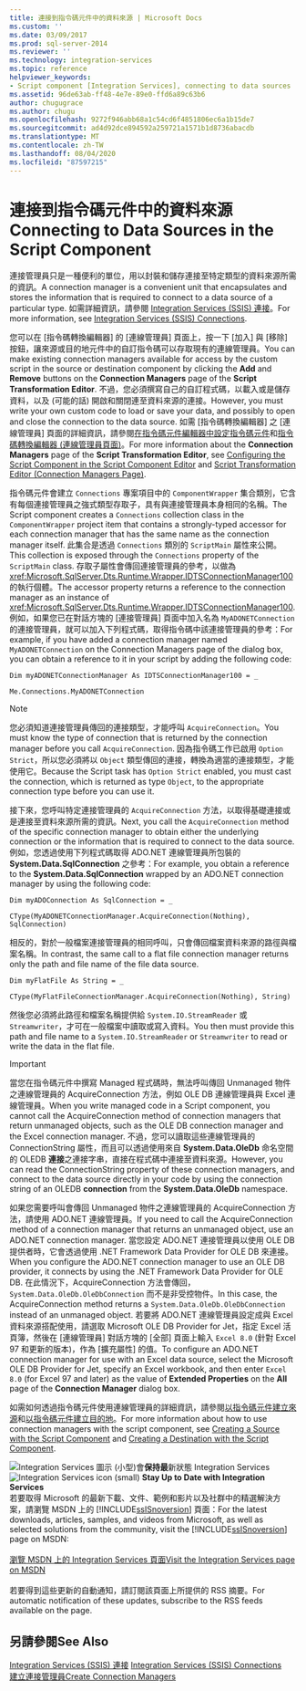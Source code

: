 ```yaml
---
title: 連接到指令碼元件中的資料來源 | Microsoft Docs
ms.custom: ''
ms.date: 03/09/2017
ms.prod: sql-server-2014
ms.reviewer: ''
ms.technology: integration-services
ms.topic: reference
helpviewer_keywords:
- Script component [Integration Services], connecting to data sources
ms.assetid: 96de63ab-ff48-4e7e-89e0-ffd6a89c63b6
author: chugugrace
ms.author: chugu
ms.openlocfilehash: 9272f946abb68a1c54cd6f4851806ec6a1b15de7
ms.sourcegitcommit: ad4d92dce894592a259721a1571b1d8736abacdb
ms.translationtype: MT
ms.contentlocale: zh-TW
ms.lasthandoff: 08/04/2020
ms.locfileid: "87597215"
---
```

# <a name="connecting-to-data-sources-in-the-script-component"></a><span data-ttu-id="0d0a6-102">連接到指令碼元件中的資料來源</span><span class="sxs-lookup"><span data-stu-id="0d0a6-102">Connecting to Data Sources in the Script Component</span></span>
  <span data-ttu-id="0d0a6-103">連接管理員只是一種便利的單位，用以封裝和儲存連接至特定類型的資料來源所需的資訊。</span><span class="sxs-lookup"><span data-stu-id="0d0a6-103">A connection manager is a convenient unit that encapsulates and stores the information that is required to connect to a data source of a particular type.</span></span> <span data-ttu-id="0d0a6-104">如需詳細資訊，請參閱 [Integration Services &#40;SSIS&#41; 連接](../../connection-manager/integration-services-ssis-connections.md)。</span><span class="sxs-lookup"><span data-stu-id="0d0a6-104">For more information, see [Integration Services &#40;SSIS&#41; Connections](../../connection-manager/integration-services-ssis-connections.md).</span></span>  
  
 <span data-ttu-id="0d0a6-105">您可以在 [指令碼轉換編輯器] 的 [連線管理員] 頁面上，按一下 [加入] 與 [移除] 按鈕，讓來源或目的地元件中的自訂指令碼可以存取現有的連線管理員。</span><span class="sxs-lookup"><span data-stu-id="0d0a6-105">You can make existing connection managers available for access by the custom script in the source or destination component by clicking the **Add** and **Remove** buttons on the **Connection Managers** page of the **Script Transformation Editor**.</span></span> <span data-ttu-id="0d0a6-106">不過，您必須撰寫自己的自訂程式碼，以載入或是儲存資料，以及 (可能的話) 開啟和關閉連至資料來源的連接。</span><span class="sxs-lookup"><span data-stu-id="0d0a6-106">However, you must write your own custom code to load or save your data, and possibly to open and close the connection to the data source.</span></span> <span data-ttu-id="0d0a6-107">如需 [指令碼轉換編輯器] 之 [連線管理員] 頁面的詳細資訊，請參閱[在指令碼元件編輯器中設定指令碼元件](configuring-the-script-component-in-the-script-component-editor.md)和[指令碼轉換編輯器 &#40;連線管理員頁面&#41;](../../script-transformation-editor-connection-managers-page.md)。</span><span class="sxs-lookup"><span data-stu-id="0d0a6-107">For more information about the **Connection Managers** page of the **Script Transformation Editor**, see [Configuring the Script Component in the Script Component Editor](configuring-the-script-component-in-the-script-component-editor.md) and [Script Transformation Editor &#40;Connection Managers Page&#41;](../../script-transformation-editor-connection-managers-page.md).</span></span>  
  
 <span data-ttu-id="0d0a6-108">指令碼元件會建立 `Connections` 專案項目中的 `ComponentWrapper` 集合類別，它含有每個連接管理員之強式類型存取子，具有與連接管理員本身相同的名稱。</span><span class="sxs-lookup"><span data-stu-id="0d0a6-108">The Script component creates a `Connections` collection class in the `ComponentWrapper` project item that contains a strongly-typed accessor for each connection manager that has the same name as the connection manager itself.</span></span> <span data-ttu-id="0d0a6-109">此集合是透過 `Connections` 類別的 `ScriptMain` 屬性來公開。</span><span class="sxs-lookup"><span data-stu-id="0d0a6-109">This collection is exposed through the `Connections` property of the `ScriptMain` class.</span></span> <span data-ttu-id="0d0a6-110">存取子屬性會傳回連接管理員的參考，以做為 <xref:Microsoft.SqlServer.Dts.Runtime.Wrapper.IDTSConnectionManager100> 的執行個體。</span><span class="sxs-lookup"><span data-stu-id="0d0a6-110">The accessor property returns a reference to the connection manager as an instance of <xref:Microsoft.SqlServer.Dts.Runtime.Wrapper.IDTSConnectionManager100>.</span></span> <span data-ttu-id="0d0a6-111">例如，如果您已在對話方塊的 [連接管理員] 頁面中加入名為 `MyADONETConnection` 的連接管理員，就可以加入下列程式碼，取得指令碼中該連接管理員的參考：</span><span class="sxs-lookup"><span data-stu-id="0d0a6-111">For example, if you have added a connection manager named `MyADONETConnection` on the Connection Managers page of the dialog box, you can obtain a reference to it in your script by adding the following code:</span></span>  
  
 `Dim myADONETConnectionManager As IDTSConnectionManager100 = _`  
  
 `Me.Connections.MyADONETConnection`  
  
> [!NOTE]  
>  <span data-ttu-id="0d0a6-112">您必須知道連接管理員傳回的連接類型，才能呼叫 `AcquireConnection`。</span><span class="sxs-lookup"><span data-stu-id="0d0a6-112">You must know the type of connection that is returned by the connection manager before you call `AcquireConnection`.</span></span> <span data-ttu-id="0d0a6-113">因為指令碼工作已啟用 `Option Strict`，所以您必須將以 `Object` 類型傳回的連接，轉換為適當的連接類型，才能使用它。</span><span class="sxs-lookup"><span data-stu-id="0d0a6-113">Because the Script task has `Option Strict` enabled, you must cast the connection, which is returned as type `Object`, to the appropriate connection type before you can use it.</span></span>  
  
 <span data-ttu-id="0d0a6-114">接下來，您呼叫特定連接管理員的 `AcquireConnection` 方法，以取得基礎連接或是連接至資料來源所需的資訊。</span><span class="sxs-lookup"><span data-stu-id="0d0a6-114">Next, you call the `AcquireConnection` method of the specific connection manager to obtain either the underlying connection or the information that is required to connect to the data source.</span></span> <span data-ttu-id="0d0a6-115">例如，您透過使用下列程式碼取得 ADO.NET 連線管理員所包裝的 **System.Data.SqlConnection** 之參考：</span><span class="sxs-lookup"><span data-stu-id="0d0a6-115">For example, you obtain a reference to the **System.Data.SqlConnection** wrapped by an ADO.NET connection manager by using the following code:</span></span>  
  
 `Dim myADOConnection As SqlConnection = _`  
  
 `CType(MyADONETConnectionManager.AcquireConnection(Nothing), SqlConnection)`  
  
 <span data-ttu-id="0d0a6-116">相反的，對於一般檔案連接管理員的相同呼叫，只會傳回檔案資料來源的路徑與檔案名稱。</span><span class="sxs-lookup"><span data-stu-id="0d0a6-116">In contrast, the same call to a flat file connection manager returns only the path and file name of the file data source.</span></span>  
  
 `Dim myFlatFile As String = _`  
  
 `CType(MyFlatFileConnectionManager.AcquireConnection(Nothing), String)`  
  
 <span data-ttu-id="0d0a6-117">然後您必須將此路徑和檔案名稱提供給 `System.IO.StreamReader` 或 `Streamwriter`，才可在一般檔案中讀取或寫入資料。</span><span class="sxs-lookup"><span data-stu-id="0d0a6-117">You then must provide this path and file name to a `System.IO.StreamReader` or `Streamwriter` to read or write the data in the flat file.</span></span>  
  
> [!IMPORTANT]  
>  <span data-ttu-id="0d0a6-118">當您在指令碼元件中撰寫 Managed 程式碼時，無法呼叫傳回 Unmanaged 物件之連線管理員的 AcquireConnection 方法，例如 OLE DB 連線管理員與 Excel 連線管理員。</span><span class="sxs-lookup"><span data-stu-id="0d0a6-118">When you write managed code in a Script component, you cannot call the AcquireConnection method of connection managers that return unmanaged objects, such as the OLE DB connection manager and the Excel connection manager.</span></span> <span data-ttu-id="0d0a6-119">不過，您可以讀取這些連線管理員的 ConnectionString 屬性，而且可以透過使用來自 **System.Data.OleDb** 命名空間的 OLEDB **連接**之連接字串，直接在程式碼中連接至資料來源。</span><span class="sxs-lookup"><span data-stu-id="0d0a6-119">However, you can read the ConnectionString property of these connection managers, and connect to the data source directly in your code by using the connection string of an OLEDB **connection** from the **System.Data.OleDb** namespace.</span></span>  
>   
>  <span data-ttu-id="0d0a6-120">如果您需要呼叫會傳回 Unmanaged 物件之連線管理員的 AcquireConnection 方法，請使用 ADO.NET 連線管理員。</span><span class="sxs-lookup"><span data-stu-id="0d0a6-120">If you need to call the AcquireConnection method of a connection manager that returns an unmanaged object, use an ADO.NET connection manager.</span></span> <span data-ttu-id="0d0a6-121">當您設定 ADO.NET 連接管理員以使用 OLE DB 提供者時，它會透過使用 .NET Framework Data Provider for OLE DB 來連接。</span><span class="sxs-lookup"><span data-stu-id="0d0a6-121">When you configure the ADO.NET connection manager to use an OLE DB provider, it connects by using the .NET Framework Data Provider for OLE DB.</span></span> <span data-ttu-id="0d0a6-122">在此情況下，AcquireConnection 方法會傳回， `System.Data.OleDb.OleDbConnection` 而不是非受控物件。</span><span class="sxs-lookup"><span data-stu-id="0d0a6-122">In this case, the AcquireConnection method returns a `System.Data.OleDb.OleDbConnection` instead of an unmanaged object.</span></span> <span data-ttu-id="0d0a6-123">若要將 ADO.NET 連線管理員設定成與 Excel 資料來源搭配使用，請選取 Microsoft OLE DB Provider for Jet，指定 Excel 活頁簿，然後在 [連線管理員] 對話方塊的 [全部] 頁面上輸入 `Excel 8.0` (針對 Excel 97 和更新的版本)，作為 [擴充屬性] 的值。</span><span class="sxs-lookup"><span data-stu-id="0d0a6-123">To configure an ADO.NET connection manager for use with an Excel data source, select the Microsoft OLE DB Provider for Jet, specify an Excel workbook, and then enter `Excel 8.0` (for Excel 97 and later) as the value of **Extended Properties** on the **All** page of the **Connection Manager** dialog box.</span></span>  
  
 <span data-ttu-id="0d0a6-124">如需如何透過指令碼元件使用連線管理員的詳細資訊，請參閱[以指令碼元件建立來源](../../extending-packages-scripting-data-flow-script-component-types/creating-a-source-with-the-script-component.md)和[以指令碼元件建立目的地](../../extending-packages-scripting-data-flow-script-component-types/creating-a-destination-with-the-script-component.md)。</span><span class="sxs-lookup"><span data-stu-id="0d0a6-124">For more information about how to use connection managers with the script component, see [Creating a Source with the Script Component](../../extending-packages-scripting-data-flow-script-component-types/creating-a-source-with-the-script-component.md) and [Creating a Destination with the Script Component](../../extending-packages-scripting-data-flow-script-component-types/creating-a-destination-with-the-script-component.md).</span></span>  
  
<span data-ttu-id="0d0a6-125">![Integration Services 圖示 (小型) ](../../media/dts-16.gif "Integration Services 圖示 (小)")會**保持最**新狀態 Integration Services  </span><span class="sxs-lookup"><span data-stu-id="0d0a6-125">![Integration Services icon (small)](../../media/dts-16.gif "Integration Services icon (small)")  **Stay Up to Date with Integration Services**</span></span><br /> <span data-ttu-id="0d0a6-126">若要取得 Microsoft 的最新下載、文件、範例和影片以及社群中的精選解決方案，請瀏覽 MSDN 上的 [!INCLUDE[ssISnoversion](../../../includes/ssisnoversion-md.md)] 頁面：</span><span class="sxs-lookup"><span data-stu-id="0d0a6-126">For the latest downloads, articles, samples, and videos from Microsoft, as well as selected solutions from the community, visit the [!INCLUDE[ssISnoversion](../../../includes/ssisnoversion-md.md)] page on MSDN:</span></span><br /><br /> [<span data-ttu-id="0d0a6-127">瀏覽 MSDN 上的 Integration Services 頁面</span><span class="sxs-lookup"><span data-stu-id="0d0a6-127">Visit the Integration Services page on MSDN</span></span>](https://go.microsoft.com/fwlink/?LinkId=136655)<br /><br /> <span data-ttu-id="0d0a6-128">若要得到這些更新的自動通知，請訂閱該頁面上所提供的 RSS 摘要。</span><span class="sxs-lookup"><span data-stu-id="0d0a6-128">For automatic notification of these updates, subscribe to the RSS feeds available on the page.</span></span>  
  
## <a name="see-also"></a><span data-ttu-id="0d0a6-129">另請參閱</span><span class="sxs-lookup"><span data-stu-id="0d0a6-129">See Also</span></span>  
 <span data-ttu-id="0d0a6-130">[Integration Services &#40;SSIS&#41; 連接](../../connection-manager/integration-services-ssis-connections.md) </span><span class="sxs-lookup"><span data-stu-id="0d0a6-130">[Integration Services &#40;SSIS&#41; Connections](../../connection-manager/integration-services-ssis-connections.md) </span></span>  
 [<span data-ttu-id="0d0a6-131">建立連接管理員</span><span class="sxs-lookup"><span data-stu-id="0d0a6-131">Create Connection Managers</span></span>](../../create-connection-managers.md)  
  
  
